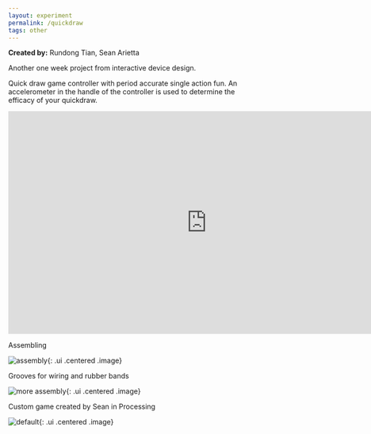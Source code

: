 ```yaml
---
layout: experiment
permalink: /quickdraw
tags: other
---
```


**Created by:** Rundong Tian, Sean Arietta

Another one week project from interactive device design.

Quick draw game controller with period accurate single action fun. An accelerometer in the handle of the controller is used to determine the efficacy of your quickdraw. 


<iframe src="https://player.vimeo.com/video/151445000?color=ff0179&title=0&byline=0&portrait=0" width="800" height="450" frameborder="0" webkitallowfullscreen mozallowfullscreen allowfullscreen></iframe>

Assembling

![assembly](https://farm4.staticflickr.com/3697/10095231334_95ccd2f66d_k.jpg){: .ui .centered .image}


Grooves for wiring and rubber bands 

![more assembly](https://farm8.staticflickr.com/7442/10095325343_55424fdc1b_k.jpg){: .ui .centered .image}


Custom game created by Sean in Processing

![default]( {{site.url}}/media/quickdraw.png "custom quick draw game"){: .ui .centered .image}



